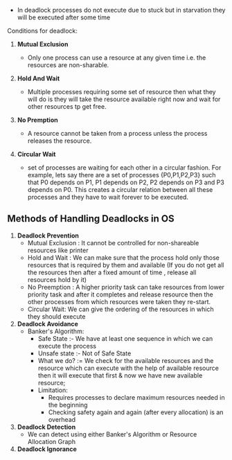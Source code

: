 - In deadlock processes do not execute due to stuck but in starvation they will be executed after some time

Conditions for deadlock:

1. **Mutual Exclusion**
    - Only one process can use a resource at any given time i.e. the resources are non-sharable.

2. **Hold And Wait**
    - Multiple processes requiring some set of resource then what they will do is they will take the resource available
      right now and wait for other resources tp get free.
3. **No Premption**
    - A resource cannot be taken from a process unless the process releases the resource.
4. **Circular Wait**
    - set of processes are waiting for each other in a circular fashion. For example, lets say there are a set of
      processes {P0​,P1​,P2​,P3​} such that P0​ depends on P1​, P1​ depends on P2​, P2​ depends on
      P3​ and P3​ depends on P0​. This creates a circular relation between all these processes and they have to
      wait forever to be executed.

## Methods of Handling Deadlocks in OS

1. **Deadlock Prevention**
    - Mutual Exclusion : It cannot be controlled for non-shareable resources like printer
    - Hold and Wait : We can make sure that the process hold only those resources that is required by them and
      available (If you do not get all the resources then after a fixed amount of time , release all resources hold by
      it)
    - No Preemption : A higher priority task can take resources from lower priority task and after it completes and
      release resource then the other processes from which resources were taken they re-start.
    - Circular Wait: We can give the ordering of the resources in which they should execute
2. **Deadlock Avoidance**
    - Banker's Algorithm:
        - Safe State :- We have at least one sequence in which we can execute the process
        - Unsafe state :- Not of Safe State
        - What we do? := We check for the available resources and the resource which can execute with the help of
          available resource then it will execute that first & now we have new available resource;
        - Limitation:
            - Requires processes to declare maximum resources needed in the beginning
            - Checking safety again and again (after every allocation) is an overhead
3. **Deadlock Detection**
    - We can detect using either Banker's Algorithm or Resource Allocation Graph
4. **Deadlock Ignorance**